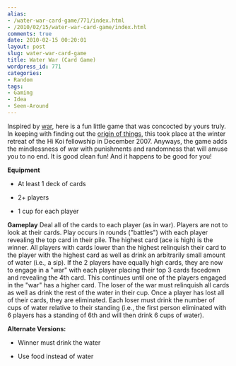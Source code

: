 ```yaml
---
alias:
- /water-war-card-game/771/index.html
- /2010/02/15/water-war-card-game/index.html
comments: true
date: 2010-02-15 00:20:01
layout: post
slug: water-war-card-game
title: Water War (Card Game)
wordpress_id: 771
categories:
- Random
tags:
- Gaming
- Idea
- Seen-Around
---
```


Inspired by [war](http://en.wikipedia.org/wiki/War_%28card_game%29), here is a fun little game that was concocted by yours truly.  In keeping with finding out the [origin of things](http://www.goingthewongway.com/773/the-origin-of-things/), this took place at the winter retreat of the Hi Koi fellowship in December 2007.  Anyways, the game adds the mindlessness of war with punishments and randomness that will amuse you to no end.  It is good clean fun!  And it happens to be good for you!

**Equipment**



	
  * At least 1 deck of cards

	
  * 2+ players

	
  * 1 cup for each player


**Gameplay**
Deal all of the cards to each player (as in war).  Players are not to look at their cards.  Play occurs in rounds ("battles") with each player revealing the top card in their pile.  The highest card (ace is high) is the winner.  All players with cards lower than the highest relinquish their card to the player with the highest card as well as drink an arbitrarily small amount of water (i.e., a sip).  If the 2 players have equally high cards, they are now to engage in a "war" with each player placing their top 3 cards facedown and revealing the 4th card.  This continues until one of the players engaged in the "war" has a higher card.  The loser of the war must relinquish all cards as well as drink the rest of the water in their cup.  Once a player has lost all of their cards, they are eliminated.  Each loser must drink the number of cups of water relative to their standing (i.e., the first person eliminated with 6 players has a standing of 6th and will then drink 6 cups of water).

**Alternate Versions:**



	
  * Winner must drink the water

	
  * Use food instead of water


